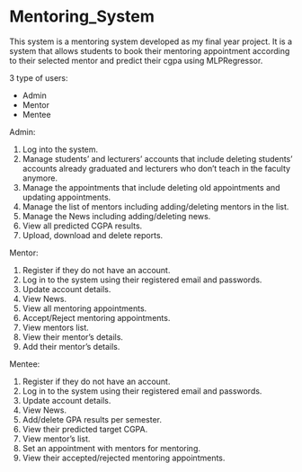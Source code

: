 # Mentoring_System
This system is a mentoring system developed as my final year project. It is a system that allows students to book their 
mentoring appointment according to their selected mentor and predict their cgpa using MLPRegressor. 

3 type of users:
  - Admin
  - Mentor
  - Mentee

Admin:
1. Log into the system.
2. Manage students’ and lecturers’ accounts that include deleting students’
   accounts already graduated and lecturers who don’t teach in the faculty
   anymore.
3. Manage the appointments that include deleting old appointments and
   updating appointments.
4. Manage the list of mentors including adding/deleting mentors in the list.
5. Manage the News including adding/deleting news.
6. View all predicted CGPA results.
7. Upload, download and delete reports.

Mentor:
1. Register if they do not have an account.
2. Log in to the system using their registered email and passwords.
3. Update account details.
4. View News.
5. View all mentoring appointments.
6. Accept/Reject mentoring appointments.
7. View mentors list.
8. View their mentor’s details.
9. Add their mentor’s details.

Mentee:
1. Register if they do not have an account.
2. Log in to the system using their registered email and passwords.
3. Update account details.
4. View News.
5. Add/delete GPA results per semester.
6. View their predicted target CGPA.
7. View mentor’s list.
9. Set an appointment with mentors for mentoring.
10. View their accepted/rejected mentoring appointments.

